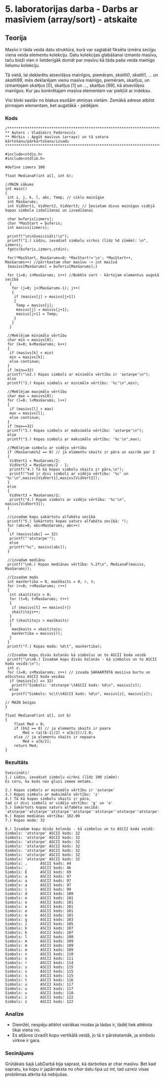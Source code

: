 # 5. laboratorijas darba - Darbs ar masīviem (array/sort) - atskaite
## Teorija
Masīvi ir tāda veida datu struktūra, kurā var saglabāt fiksēta izmēra secīgu viena veida elementu kolekciju. Datu kolekcijas glabāšanai izmanto masīvu, taču bieži vien ir lietderīgāk domāt par masīvu kā tāda paša veida mainīgo lielumu kolekciju.

Tā vietā, lai deklarētu atsevišķus mainīgos, piemēram, *skaitli0*, *skaitli1*, ... un *skaitli99*, mēs deklarējam vienu masīva mainīgo, piemēram, skaitļus, un izmantojam skaitļus [0], skaitļus [1] un ..., skaitļus [99], kā atsevišķos mainīgos. Kur jau konkrētajam masīva elementam var piekļūt ar indeksu.

Visi bloki sastāv no blakus esošām atmiņas vietām. Zemākā adrese atbilst pirmajam elementam, bet augstākā - pēdējam.

### Kods
```
/*******************************************************************************
** Autors : Vladimirs Fedorovičs
** Mērķis : Apgūt masīvus (arrays) un tā satura kārtošanu/pārkārtošanu/izvadu
********************************************************************************/

#include<stdio.h>
#include<stdlib.h>

#define izmers 100

float MedianaF(int a[], int b);

//MAIN sākums
int main()
{
 int i, j, k, l, abc, Temp; // ciklu mainīgie
 int MasGarums;
 int VidVert1, VidVert2, VidVert3; // Ieviešam divus mainīgos vidējā kopas simbola izdalīšanai un izvadīšanai

 char buferis[izmers];
 char *MasStart = buferis;
 int masivs[izmers];

 printf("\n\nSveicināti!\n");
 printf("1.) Lūdzu, ievadiet simbolu virkni (līdz %d zīmēm): \n", izmers);
 fgets(buferis,izmers,stdin);

 for(*MasStart, MasGarums=0; *MasStart!='\n'; *MasStart++, MasGarums++) //pārrkastam char masīvu -> int masīvā
 {masivs[MasGarums] = buferis[MasGarums];}

 for (i=0; i<MasGarums; i++) //Bubble sort - kārtojam elementus augošā secībā
  {
   for (j=0; j<(MasGarums-1); j++)
   {
    if (masivs[j] > masivs[j+1])
    {
     Temp = masivs[j];
     masivs[j] = masivs[j+1];
     masivs[j+1] = Temp;
    }
   }
  }

 //Meklējam minimālo vērtību
 char min = masivs[0];
 for (k=0; k<MasGarums; k++)
 {
  if (masivs[k] < min)
  min = masivs[k];
  else continue;
 }
 if (min==32)
 printf("\n2.) Kopas simbols ar minimālo vērtību ir 'astarpe'\n");
 else
 printf("2.) Kopas simbols ar minimālo vērtību: '%c'\n",min);

 //Meklējam maximālo vērtību
 char max = masivs[0];
 for (l=0; l<MasGarums; l++)
 {
  if (masivs[l] > max)
  max = masivs[l];
  else continue;
 }
 if (max==32)
 printf("3.) Kopas simbols ar maksimālo vērtību: 'astarpe'\n");
 else
 printf("3.) Kopas simbols ar maksimālo vērtību: '%c'\n",max);

 //Meklējam simbolu ar vidējo vērtību
 if (MasGarums%2 == 0) // ja elementu skaits ir pāra un vairāk par 2
 {
  VidVert1 = MasGarums/2;
  VidVert2 = MasGarums/2 - 1;
  printf("4.) Tā kā kopas simbolu skaits ir pāra,\n");
  printf("tad ir divi simboli ar vidējo vērtību: '%c' un '%c'\n",masivs[VidVert1],masivs[VidVert2]);
 }
 else
 {
  VidVert3 = MasGarums/2;
  printf("4.) Kopas simbols ar vidējo vērtību: '%c'\n", masivs[VidVert3]);
 }

 //izvadam kopu sakārtotu alfabēta secībā
 printf("5.) Sakārtots kopas saturs alfabēta secībā: ");
 for (abc=0; abc<MasGarums; abc++)
 {
  if (masivs[abc] == 32)
  printf("'atstarpe'");
  else
  printf("%c", masivs[abc]);
 }

 //izvadam mediānu
 printf("\n6.) Kopas mediānas vērtība: %.2f\n", MedianaF(masivs, MasGarums));

 //Izvadam modu
 int maxVertiba = 0, maxSkaits = 0, r, t;
 for (r=0; r<MasGarums; r++)
 {
  int skaititajs = 0;
  for (t=0; t<MasGarums; t++)
  {
   if (masivs[t] == masivs[r])
   skaititajs++;
  }
  if (skaititajs > maxSkaits)
  {
   maxSkaits = skaititajs;
   maxVertiba = masivs[r];
  }
 }
 printf("7.) Kopas moda: %d\t", maxVertiba);

 //Izvadam kopu divās kolonās kā simbolus un to ASCII koda veidā
 printf("\n\n8.) Izvadam kopu divās kolonās - kā simbolus un to ASCII koda veidā:\n");
 int z;
 for (z=0; z<MasGarums; z++) // izvada SAKAARTOTA masiiva burtu un atbistosu ASCII koda veidaa
  if (masivs[z] == 32)
   printf("Simbols: 'atstarpe'\tASCII kods: %d\n", masivs[z]);
  else
   printf("Simbols: %c\t\tASCII kods: %d\n", masivs[z], masivs[z]);

// MAIN beigas
}

float MedianaF(int a[], int b)
{
    float Med = 0;
    if (b%2 == 0) // ja elementu skaits ir paara
        Med = (a[(b-1)/2] + a[b/2])/2.0;
    else // ja elementu skaits ir nepaara
        Med = a[b/2];
    return Med;
}
```

### Rezultāts

```
Sveicināti!
1.) Lūdzu, ievadiet simbolu virkni (līdz 100 zīmēm): 
Es ceru, ka kods nav gluzi zemee metams.

2.) Kopas simbols ar minimālo vērtību ir 'astarpe'
3.) Kopas simbols ar maksimālo vērtību: 'z'
4.) Tā kā kopas simbolu skaits ir pāra,
tad ir divi simboli ar vidējo vērtību: 'g' un 'e'
5.) Sakārtots kopas saturs alfabēta secībā: 'atstarpe''atstarpe''atstarpe''atstarpe''atstarpe''atstarpe''atstarpe',.Eaaacdeeeeegikklmmmnorssstuuvzz
6.) Kopas mediānas vērtība: 102.00
7.) Kopas moda: 32	

8.) Izvadam kopu divās kolonās - kā simbolus un to ASCII koda veidā:
Simbols: 'atstarpe'	ASCII kods: 32
Simbols: 'atstarpe'	ASCII kods: 32
Simbols: 'atstarpe'	ASCII kods: 32
Simbols: 'atstarpe'	ASCII kods: 32
Simbols: 'atstarpe'	ASCII kods: 32
Simbols: 'atstarpe'	ASCII kods: 32
Simbols: 'atstarpe'	ASCII kods: 32
Simbols: ,		ASCII kods: 44
Simbols: .		ASCII kods: 46
Simbols: E		ASCII kods: 69
Simbols: a		ASCII kods: 97
Simbols: a		ASCII kods: 97
Simbols: a		ASCII kods: 97
Simbols: c		ASCII kods: 99
Simbols: d		ASCII kods: 100
Simbols: e		ASCII kods: 101
Simbols: e		ASCII kods: 101
Simbols: e		ASCII kods: 101
Simbols: e		ASCII kods: 101
Simbols: e		ASCII kods: 101
Simbols: g		ASCII kods: 103
Simbols: i		ASCII kods: 105
Simbols: k		ASCII kods: 107
Simbols: k		ASCII kods: 107
Simbols: l		ASCII kods: 108
Simbols: m		ASCII kods: 109
Simbols: m		ASCII kods: 109
Simbols: m		ASCII kods: 109
Simbols: n		ASCII kods: 110
Simbols: o		ASCII kods: 111
Simbols: r		ASCII kods: 114
Simbols: s		ASCII kods: 115
Simbols: s		ASCII kods: 115
Simbols: s		ASCII kods: 115
Simbols: t		ASCII kods: 116
Simbols: u		ASCII kods: 117
Simbols: u		ASCII kods: 117
Simbols: v		ASCII kods: 118
Simbols: z		ASCII kods: 122
Simbols: z		ASCII kods: 122
```
### Analīze
- Diemžēl, nespēju attēlot vairākas modas ja tādas ir, tādēļ tiek attēlota tikai viena no.
- Es atļāvos izvadīt kopu vertikālā veidā, jo tā ir pārskatamāk, ja simbolu virkne ir gara.

### Secinājums
Grūtākais šajā LabDarbā bija saprast, kā darboties ar char masīvu. Bet kad sapratu, ka kopu ir japārraksta no *char* datu tipa uz *int*, tad uzreiz visas problēmas atkrita kā nebijušas.
